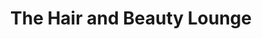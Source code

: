 ---
title: "The Hair and Beauty Lounge"
url: /gorey/the-hair-and-beauty-lounge/
shop: hairdresser
---